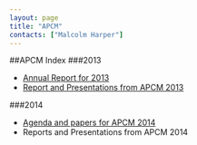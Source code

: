 ```yaml
---
layout: page
title: "APCM"
contacts: ["Malcolm Harper"]
---
```

##APCM Index
###2013
* [Annual Report for 2013](http://archive.coggesparish.com/report/2013/)
* [Report and Presentations from APCM 2013](http://archive.coggesparish.com/apcm/2013/)

###2014
* [Agenda and papers for APCM 2014](./2014/test_agenda.html)
* Reports and Presentations from APCM 2014
